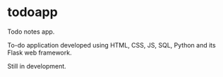 # todoapp
Todo notes app.

To-do application developed using HTML, CSS, JS, SQL, Python and its Flask web framework.

Still in development.
